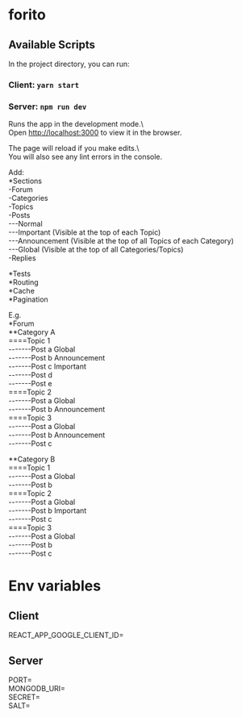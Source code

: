 # forito  
  
## Available Scripts  
In the project directory, you can run:  
  
### Client: `yarn start`  
### Server: `npm run dev`  
  
Runs the app in the development mode.\  
Open [http://localhost:3000](http://localhost:3000) to view it in the browser.  
  
The page will reload if you make edits.\  
You will also see any lint errors in the console.  
  
Add:  
*Sections  
-Forum  
-Categories  
-Topics  
-Posts  
---Normal  
---Important (Visible at the top of each Topic)  
---Announcement (Visible at the top of all Topics of each Category)  
---Global (Visible at the top of all Categories/Topics)  
-Replies  
  
*Tests  
*Routing  
*Cache  
*Pagination  
  
E.g.  
*Forum  
**Category A  
====Topic 1  
-------Post a Global  
-------Post b Announcement  
-------Post c Important  
-------Post d  
-------Post e  
====Topic 2  
-------Post a Global  
-------Post b Announcement  
====Topic 3  
-------Post a Global  
-------Post b Announcement  
-------Post c  
  
**Category B  
====Topic 1  
-------Post a Global  
-------Post b  
====Topic 2  
-------Post a Global  
-------Post b Important  
-------Post c  
====Topic 3  
-------Post a Global  
-------Post b  
-------Post c  
  
# Env variables  
## Client  
REACT_APP_GOOGLE_CLIENT_ID=  
## Server
PORT=  
MONGODB_URI=  
SECRET=  
SALT=  
  